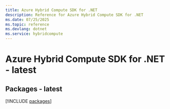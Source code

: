 ```yaml
---
title: Azure Hybrid Compute SDK for .NET
description: Reference for Azure Hybrid Compute SDK for .NET
ms.date: 07/25/2025
ms.topic: reference
ms.devlang: dotnet
ms.service: hybridcompute
---
```

# Azure Hybrid Compute SDK for .NET - latest
## Packages - latest
[!INCLUDE [packages](hybrid-compute-index.md)]